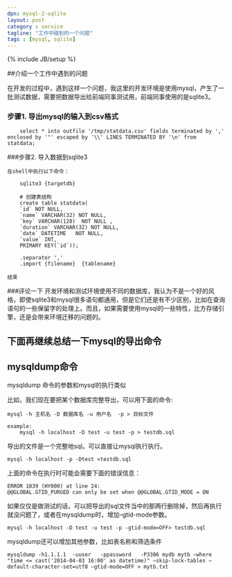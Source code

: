 ```yaml
---
dpn: mysql-2-sqlite
layout: post
category : service
tagline: "工作中碰到的一个问题"
tags : [mysql, sqlite]
---
```

{% include JB/setup %}

##介绍一个工作中遇到的问题

在开发的过程中，遇到这样一个问题，我这里的开发环境是使用mysql，产生了一批测试数据，需要把数据导出给前端同事测试用，前端同事使用的是sqlite3。

### 步骤1. 导出mysql的输入到csv格式

		select * into outfile '/tmp/statdata.csv' fields terminated by ',' enclosed by '"' escaped by '\\' LINES TERMINATED BY '\n' from statdata;


###步骤2. 导入数据到sqlite3

	在shell中执行以下命令：

		sqlite3 {targetdb}

		# 创建表结构
		create table statdata(
		`id` NOT NULL,
		`name` VARCHAR(32) NOT NULL, 
		`key` VARCHAR(128)  NOT NULL ,
		`duration` VARCHAR(32) NOT NULL,
		`date` DATETIME   NOT NULL,  
		`value` INT,
		PRIMARY KEY(`id`));

		.separator ','
		.import {filename}  {tablename}

	结束



###评论一下
开发环境和测试环境使用不同的数据库，我认为不是一个好的风格，即使sqlite3和mysql很多语句都通用，但是它们还是有不少区别，比如在查询语句的一些保留字的处理上。而且，如果需要使用mysql的一些特性，比方存储引擎，还是会带来环境迁移的问题的。

## 下面再继续总结一下mysql的导出命令

## mysqldump命令
mysqldump 命令的参数和mysql的执行类似

比如，我们现在要把某个数据库完整导出，可以用下面的命令:

	mysql -h 主机名 -D 数据库名 -u 用户名  -p > 目标文件

	example:
		mysql -h localhost -D test -u test -p > testdb.sql

导出的文件是一个完整地sql。可以直接让mysql执行执行。

	mysql -h localhost -p -Dtest <testdb.sql

上面的命令在执行时可能会需要下面的错误信息：

	ERROR 1839 (HY000) at line 24: 
	@@GLOBAL.GTID_PURGED can only be set when @@GLOBAL.GTID_MODE = ON

如果仅仅是做测试的话，可以把导出的sql文件当中的那两行删除掉，然后再执行就没问题了，或者在mysqldump时，增加–gtid-mode参数。

	mysql -h localhost -D test -u test -p -gtid-mode=OFF> testdb.sql


mysqldump还可以增加其他参数，比如表名称和筛选条件

	mysqldump -h1.1.1.1  -uuser   -ppassword   -P3306 mydb mytb –where "time <= cast('2014-04-03 16:00' as datetime)" –skip-lock-tables –default-character-set=utf8 –gtid-mode=OFF > mytb.txt 
